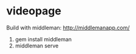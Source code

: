 videopage
=========

Build with middleman: http://middlemanapp.com/

1) gem install middleman
2) middleman serve
